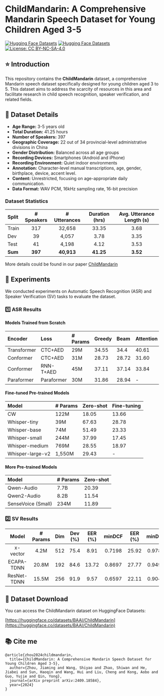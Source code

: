 # ChildMandarin: A Comprehensive Mandarin Speech Dataset for Young Children Aged 3-5

[![Hugging Face Datasets](https://img.shields.io/badge/🤗%20Hugging%20Face-Datasets-yellow.svg)](https://huggingface.co/datasets/BAAI/ChildMandarin)
[![Hugging Face Datasets](https://img.shields.io/badge/Paper-link-orange)](https://arxiv.org/abs/2409.18584)
[![License: CC BY-NC-SA-4.0](https://img.shields.io/badge/License-CC%20BY--SA--NC%204.0-lightgrey.svg)](https://creativecommons.org/licenses/by-nc-sa/4.0/)
## ⭐ Introduction

This repository contains the **ChildMandarin** dataset, a comprehensive Mandarin speech dataset specifically designed for young children aged 3 to 5. This dataset aims to address the scarcity of resources in this area and facilitate research in child speech recognition, speaker verification, and related fields.

## 🚀 Dataset Details

*   **Age Range:** 3-5 years old
*   **Total Duration:** 41.25 hours
*   **Number of Speakers:** 397
*   **Geographic Coverage:** 22 out of 34 provincial-level administrative divisions in China
*   **Gender Distribution:** Balanced across all age groups
*   **Recording Devices:** Smartphones (Android and iPhone)
*   **Recording Environment:** Quiet indoor environments
*   **Annotation:** Character-level manual transcriptions, age, gender, birthplace, device, accent level.
* **Content:** Unrestricted, focusing on age-appropriate daily communication.
* **Data Format:** WAV PCM, 16kHz sampling rate, 16-bit precision

### Dataset Statistics

| Split | # Speakers | # Utterances | Duration (hrs) | Avg. Utterance Length (s) |
| :---- | :--------: | :----------: | :------------: | :-----------------------: |
| Train |    317     |    32,658    |     33.35      |           3.68            |
| Dev   |     39     |    4,057     |      3.78      |           3.35            |
| Test  |     41     |    4,198     |      4.12      |           3.53            |
| **Sum**|  **397**   |  **40,913**    |   **41.25**     |       **3.52**           |

More details could be found in our paper [ChildMandarin](https://arxiv.org/abs/2409.18584)

## 📐 Experiments

We conducted experiments on Automatic Speech Recognition (ASR) and Speaker Verification (SV) tasks to evaluate the dataset.

### 1️⃣ ASR Results

#### Models Trained from Scratch

| Encoder     | Loss       | # Params | Greedy | Beam  | Attention | Attention Rescoring |
| :---------- | :--------- | :------- | :----- | :---- | :-------- | :------------------ |
| Transformer | CTC+AED    | 29M      | 34.55  | 34.4  | 40.61     | 32.15               |
| Conformer   | CTC+AED    | 31M      | 28.73  | 28.72 | 31.60     | 27.38               |
| Conformer   | RNN-T+AED  | 45M      | 37.11  | 37.14 | 33.84     | 37.14               |
| Paraformer  | Paraformer | 30M      | 31.86  | 28.94 | -         | -                   |

#### Fine-tuned Pre-trained Models

| Model           | # Params | Zero-shot | Fine-tuning |
| :-------------- | :------- | :-------- | :---------- |
| CW              | 122M     | 18.05     | 13.66       |
| Whisper-tiny    | 39M      | 67.63     | 28.78       |
| Whisper-base    | 74M      | 51.49     | 23.33       |
| Whisper-small   | 244M     | 37.99     | 17.45       |
| Whisper-medium  | 769M     | 28.55     | 18.97       |
| Whisper-large-v2| 1,550M   | 29.43     | -           |


#### More Pre-trained Models

| Model           | # Params | Zero-shot | 
| :-------------- | :------- | :-------- | 
| Qwen-Audio      |  7.7B   | 20.39     | 
| Qwen2-Audio    |  8.2B   | 11.54     | 
| SenseVoice (Small)    |   234M   | 11.89     | 


### 2️⃣ SV Results
|      Model      | # Params | Dim | Dev (%) | EER (%) | minDCF | EER (%) | minDCF  |
|:---------------:|:--------:|:---:|:-------:|:-------:|:------:|:-------:|:-------:|
|    x-vector    |   4.2M   | 512 |   75.4  |  8.91  | 0.7198 |  25.92 |  0.9780  |
|  ECAPA-TDNN   |  20.8M   | 192 |   84.6  | 13.72 | 0.8697 | 27.77  | 0.9490 |
| ResNet-TDNN |   15.5M  |  256  |  91.9  |   9.57  | 0.6597 | 22.11  | 0.9044 |



## 🤗 Dataset Download

You can access the ChildMandarin dataset on HuggingFace Datasets:

[https://huggingface.co/datasets/BAAI/ChildMandarin](https://huggingface.co/datasets/BAAI/ChildMandarin)



##  📚 Cite me
```
@article{zhou2024childmandarin,
  title={ChildMandarin: A Comprehensive Mandarin Speech Dataset for Young Children Aged 3-5},
  author={Zhou, Jiaming and Wang, Shiyao and Zhao, Shiwan and He, Jiabei and Sun, Haoqin and Wang, Hui and Liu, Cheng and Kong, Aobo and Guo, Yujie and Qin, Yong},
  journal={arXiv preprint arXiv:2409.18584},
  year={2024}
}
``` 